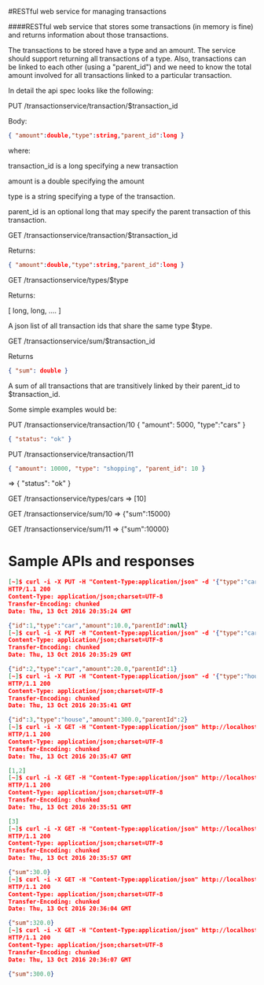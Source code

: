 #RESTful web service for managing transactions

####RESTful web service that stores some transactions (in memory is fine) and returns information about those transactions.

The transactions to be stored have a type and an amount. The service should support returning all transactions of a type. 
Also, transactions can be linked to each other (using a "parent_id") and we need to know the total amount involved for all transactions linked to a particular transaction.

In detail the api spec looks like the following:

PUT /transactionservice/transaction/$transaction_id

Body:
```json
{ "amount":double,"type":string,"parent_id":long }
```
where:

transaction_id is a long specifying a new transaction

amount is a double specifying the amount

type is a string specifying a type of the transaction.

parent_id is an optional long that may specify the parent transaction of this transaction.

GET /transactionservice/transaction/$transaction_id

Returns:
```json
{ "amount":double,"type":string,"parent_id":long }
```
GET /transactionservice/types/$type

Returns:

[ long, long, .... ]

A json list of all transaction ids that share the same type $type.

GET /transactionservice/sum/$transaction_id

Returns
```json
{ "sum": double }
```
A sum of all transactions that are transitively linked by their parent_id to $transaction_id.

Some simple examples would be:

PUT /transactionservice/transaction/10 { "amount": 5000, "type":"cars" }
```json
{ "status": "ok" }
```
PUT /transactionservice/transaction/11
```json
{ "amount": 10000, "type": "shopping", "parent_id": 10 }
```
=> { "status": "ok" }

GET /transactionservice/types/cars => [10]

GET /transactionservice/sum/10 => {"sum":15000}

GET /transactionservice/sum/11 => {"sum":10000}

# Sample APIs and responses

```json
[~]$ curl -i -X PUT -H "Content-Type:application/json" -d '{"type":"car", "amount":10.0}' http://localhost:8080/transactions/1
HTTP/1.1 200
Content-Type: application/json;charset=UTF-8
Transfer-Encoding: chunked
Date: Thu, 13 Oct 2016 20:35:24 GMT

{"id":1,"type":"car","amount":10.0,"parentId":null}
[~]$ curl -i -X PUT -H "Content-Type:application/json" -d '{"type":"car", "amount":20.0, "parentId": 1}' http://localhost:8080/transactions/2HTTP/1.1 200
Content-Type: application/json;charset=UTF-8
Transfer-Encoding: chunked
Date: Thu, 13 Oct 2016 20:35:29 GMT

{"id":2,"type":"car","amount":20.0,"parentId":1}
[~]$ curl -i -X PUT -H "Content-Type:application/json" -d '{"type":"house", "amount":300.0, "parentId": 2}' http://localhost:8080/transactions/3
HTTP/1.1 200
Content-Type: application/json;charset=UTF-8
Transfer-Encoding: chunked
Date: Thu, 13 Oct 2016 20:35:41 GMT

{"id":3,"type":"house","amount":300.0,"parentId":2}
[~]$ curl -i -X GET -H "Content-Type:application/json" http://localhost:8080/types/car
HTTP/1.1 200
Content-Type: application/json;charset=UTF-8
Transfer-Encoding: chunked
Date: Thu, 13 Oct 2016 20:35:47 GMT

[1,2]
[~]$ curl -i -X GET -H "Content-Type:application/json" http://localhost:8080/types/house
HTTP/1.1 200
Content-Type: application/json;charset=UTF-8
Transfer-Encoding: chunked
Date: Thu, 13 Oct 2016 20:35:51 GMT

[3]
[~]$ curl -i -X GET -H "Content-Type:application/json" http://localhost:8080/sum/1
HTTP/1.1 200
Content-Type: application/json;charset=UTF-8
Transfer-Encoding: chunked
Date: Thu, 13 Oct 2016 20:35:57 GMT

{"sum":30.0}
[~]$ curl -i -X GET -H "Content-Type:application/json" http://localhost:8080/sum/2
HTTP/1.1 200
Content-Type: application/json;charset=UTF-8
Transfer-Encoding: chunked
Date: Thu, 13 Oct 2016 20:36:04 GMT

{"sum":320.0}
[~]$ curl -i -X GET -H "Content-Type:application/json" http://localhost:8080/sum/3
HTTP/1.1 200
Content-Type: application/json;charset=UTF-8
Transfer-Encoding: chunked
Date: Thu, 13 Oct 2016 20:36:07 GMT

{"sum":300.0}
```
